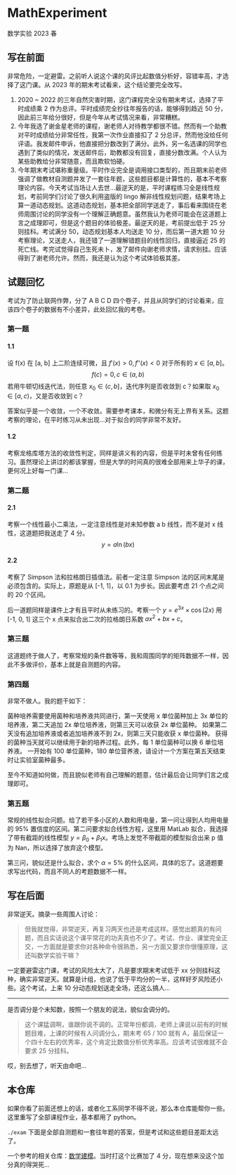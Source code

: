 # MathExperiment
数学实验 2023 春

## 写在前面

非常危险，一定避雷。之前听人说这个课的风评比起数值分析好，容错率高，才选择了这门课。从 2023 年的期末考试看来，这个结论要完全改写。

1. 2020 ~ 2022 的三年自然灾害时期，这门课程完全没有期末考试，选择了平时成绩乘 2 作为总评。平时成绩完全抄往年报告的话，能够得到趋近 50 分，因此前三年给分很好，但是今年从考试情况来看，非常糟糕。
2. 今年我选了谢金星老师的课程，谢老师人对待教学都很不错。然而有一个助教对平时成绩给分非常任性，我第一次作业直接扣了 2 分总评，然而他没给任何评语。我发邮件申诉，他直接把分数改到了满分。此外，另一名选课的同学也遇到了类似的情况，发送邮件后，助教都没有回复，直接分数改满。个人认为某些助教给分非常随意，而且欺软怕硬。
3. 今年期末考试堪称重量级。平时作业完全是调用接口类型的，而且期末前老师强调了做教材自测题并发了一套往年题，这些题目都是计算性的，基本不考察理论内容。今天考试当场让人去世…最逆天的是，平时课程练习全是线性规划，考前同学们讨论了很久利用盗版的 lingo 解非线性规划问题，结果考场上算一道动态规划。这道动态规划，基本把全部同学送走了，事后看来围绕在老师周围讨论的同学没有一个理解正确题意。虽然我认为老师可能会在这道题上言之成理即可，但是这个题目的体验极差。最逆天的是，考前提出低于 25 分则挂科。考试满分 50，动态规划基本人均送走 10 分，而后第一道大题 10 分考察理论，又送走人，我还错了一道理解错题目的线性回归，直接逼近 25 的死亡线。考完试觉得自己生死未卜，发了邮件向谢老师求情，请求别挂。应该得到了谢老师允许。然而，我还是认为这个考试体验极其差。

## 试题回忆

考试为了防止联网作弊，分了 A B C D 四个卷子，并且从同学们的讨论看来，应该四个卷子的数据有不小差异，此处回忆我的考卷。

### 第一题

#### 1.1

设 f(x) 在 [a, b] 上二阶连续可微，且 $f'(x)>0, f''(x) < 0$ 对于所有的 $x \in [a, b]$。$$f(c) = 0, c \in (a, b)$$ 若用牛顿切线迭代法，则任意 $x_0 \in (c, b]$，迭代序列是否收敛到 c？如果取 $x_0 \in [a, c)$，又是否收敛到 c？

答案似乎是一个收敛，一个不收敛。需要参考课本，和微分有无上界有关系。这题考察的理论，在平时练习从未出现…对于拟合的同学非常不友好。

#### 1.2

考察龙格库塔方法的收敛性判定，同样是讲义有的内容，但是平时未曾有任何练习。虽然理论上讲过的都该掌握，但是大学的时间真的很难全部用来上华子的课，更何况上好每一门课…

### 第二题

#### 2.1

考察一个线性最小二乘法，一定注意线性是对未知参数 a b 线性，而不是对 x 线性，这道题把我送走了 4 分。
$$
y=a\ln(bx)
$$

#### 2.2

考察了 Simpson 法和拉格朗日插值法。前者一定注意 Simpson 法的区间末尾是必须包含的。实际上，原题是从 [-1, 1]，以 0.1 为步长。因此要考虑 21 个点之间的 20 个区间。

后一道题同样是课件上才有且平时从未练习的。考察一个 $y=e^{3x}\times\cos(2x)$ 用 [-1, 0, 1] 这三个 x 点来拟合出二次的拉格朗日系数 $a x^2 + bx+c$。

### 第三题

这道题终于做人了，考察常规的条件数等等，我和周围同学的矩阵数据不一样，因此不多做评价，基本上就是自测题的内容。

### 第四题

非常不做人。我的题干如下：

菌种培养需要使用菌种和培养液共同进行，第一天使用 x 单位菌种加上 3x 单位的培养液，第二天追加 2x 单位培养液，则第三天可以收获 2x 单位菌种。 如果第二天没有追加培养液或者追加培养液不到 2x，则第三天只能收获 x 单位菌种。 获得的菌种当天就可以继续用于新的培养过程。此外，每 1 单位菌种可以换 6 单位培养液。 一开始有 100 单位菌种，180 单位营养液，请设计一个方案在第五天结束时让实验室菌种最多。

至今不知道如何做，而且貌似老师有自己理解的题意，估计最后会让同学们言之成理即可。

### 第五题

常规的线性拟合问题。给了若干多小区的人数和用电量，第一问让得到人均用电量的 95% 置信度的区间。第二问要求拟合线性方程，这里用 MatLab 拟合，我选择了带有截距的线性模型 $y=\beta_0 + \beta_1x$。考场上发觉不带截距的模型拟合出来 p 值为 Nan，所以选择了放弃这个模型。

第三问，貌似还是什么拟合，求个 $\alpha=5\%$  的什么区间，具体的忘了。这道题要求写出代码，而且不同人的考题数据不一样。

## 写在后面

非常逆天。摘录一些周围人讨论：

> 但我就觉得，非常逆天，再复习两天也还是考成这样。感觉出题真的有问题，而且实话说这个课平常花的功夫真也不少了。考试、作业、课堂完全正交，一方面就是要求你对各种命令很熟悉，另一方面又要求你很懂原理，这还叫数学实验干嘛？

一定要避雷这门课，考试的风险太大了，凡是要求期末考试低于 xx 分则挂科这种，确实非常逆天。就算是计组，也说了低于平均分的一半，这样好歹风险还小些。这个考试，上来 10 分动态规划送走全场，还这么搞人…

-------

是否调分是个未知数，按照一个朋友的说法，貌似会调分的。

> 这个课猛调啊，谁跟你说不调的。正常年份都调，老师上课说以前有的时候题目难，上课的时候有人问调分么，期末考 65 / 100 就有 A，最后保证一个四十左右的优秀率，这个肯定比数值分析优秀率高。应该考试很难就不会要求 25 分挂科。

哎，别去想了，听天由命吧...

## 本仓库

如果你看了前面还想上的话，或者化工系同学不得不说，那么本仓库能帮你一些。这里重写了全部课程作业，基本都用了 python。

`./exam` 下面是全部自测题和一套往年题的答案，但是考试和这些题目差距太远了。

一个参考的相关仓库：[数学建模](https://github.com/zhaochenyang20/Math_Modeling)。当时打这个比赛加了 4 分，现在想来没这个加分真的得哭死...
